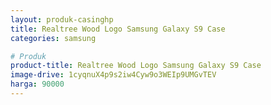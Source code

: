 ```yaml
---
layout: produk-casinghp
title: Realtree Wood Logo Samsung Galaxy S9 Case
categories: samsung

# Produk
product-title: Realtree Wood Logo Samsung Galaxy S9 Case
image-drive: 1cyqnuX4p9s2iw4Cyw9o3WEIp9UMGvTEV
harga: 90000
---
```

